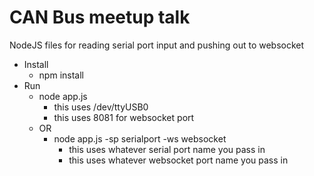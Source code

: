 # CAN Bus meetup talk

NodeJS files for reading serial port input and pushing out to websocket
* Install
  * npm install
* Run
  * node app.js
    * this uses /dev/ttyUSB0
    * this uses 8081 for websocket port
  * OR
    * node app.js -sp serialport -ws websocket
      * this uses whatever serial port name you pass in
      * this uses whatever websocket port name you pass in
